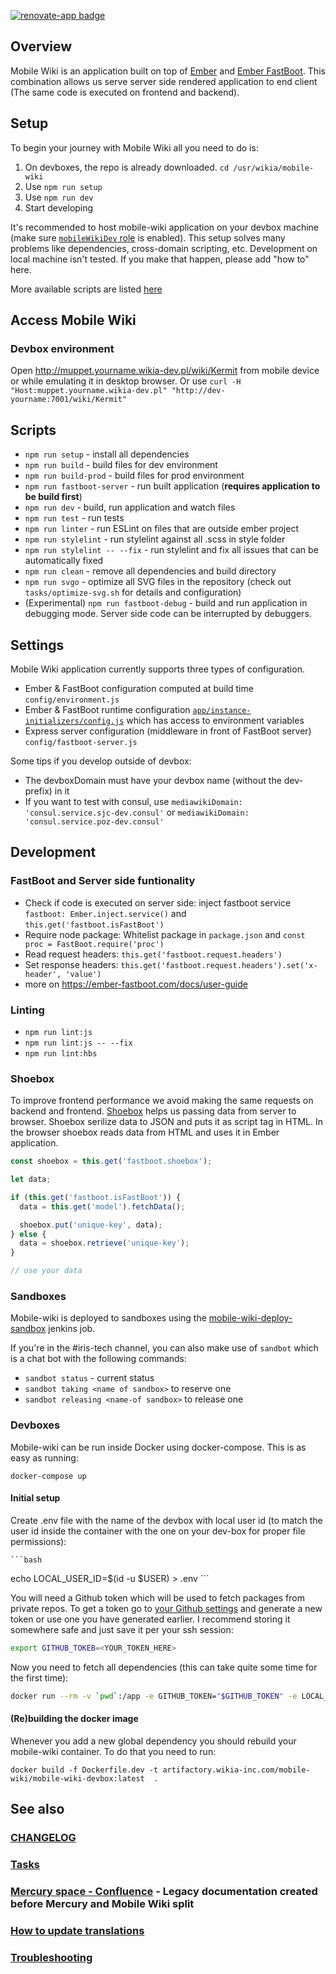 [![renovate-app badge][renovate-badge]][renovate-app]

[renovate-badge]: https://img.shields.io/badge/renovate-app-blue.svg
[renovate-app]: https://renovateapp.com/

## Overview
Mobile Wiki is an application built on top of [Ember](https://emberjs.com/) and [Ember FastBoot](https://ember-fastboot.com/). This combination allows us serve server side rendered application to end client (The same code is executed on frontend and backend).

## Setup
To begin your journey with Mobile Wiki all you need to do is:

1. On devboxes, the repo is already downloaded. `cd /usr/wikia/mobile-wiki`
1. Use `npm run setup`
1. Use `npm run dev`
1. Start developing

It's recommended to host mobile-wiki application on your devbox machine (make sure [`mobileWikiDev` role](https://github.com/Wikia/chef-repo/blob/master/roles/mobileWikiDev.json) is enabled). This setup solves many problems like dependencies, cross-domain scripting, etc.
Development on local machine isn't tested. If you make that happen, please add "how to" here.

More available scripts are listed [here](#scripts)

## Access Mobile Wiki
### Devbox environment
Open http://muppet.yourname.wikia-dev.pl/wiki/Kermit from mobile device or while emulating it in desktop browser.
Or use `curl -H "Host:muppet.yourname.wikia-dev.pl" "http://dev-yourname:7001/wiki/Kermit"`

## Scripts
* `npm run setup` - install all dependencies
* `npm run build` - build files for dev environment
* `npm run build-prod` - build files for prod environment
* `npm run fastboot-server` - run built application (**requires application to be build first**)
* `npm run dev` - build, run application and watch files
* `npm run test` - run tests
* `npm run linter` - run ESLint on files that are outside ember project
* `npm run stylelint` - run stylelint against all .scss in style folder
* `npm run stylelint -- --fix` - run stylelint and fix all issues that can be automatically fixed
* `npm run clean` - remove all dependencies and build directory
* `npm run svgo` - optimize all SVG files in the repository (check out `tasks/optimize-svg.sh` for details and configuration)
* (Experimental) `npm run fastboot-debug` - build and run application in debugging mode. Server side code can be interrupted by debuggers.

## Settings

Mobile Wiki application currently supports three types of configuration.
* Ember & FastBoot configuration computed at build time `config/environment.js`
* Ember & FastBoot runtime configuration [`app/instance-initializers/config.js`](https://github.com/Wikia/ember-fandom/blob/master/app/instance-initializers/config.js) which has access to environment variables
* Express server configuration (middleware in front of FastBoot server) `config/fastboot-server.js`

Some tips if you develop outside of devbox:
 * The devboxDomain must have your devbox name (without the dev- prefix) in it
 * If you want to test with consul, use `mediawikiDomain: 'consul.service.sjc-dev.consul'` or `mediawikiDomain: 'consul.service.poz-dev.consul'`

## Development

### FastBoot and Server side funtionality
* Check if code is executed on server side: inject fastboot service `fastboot: Ember.inject.service()` and `this.get('fastboot.isFastBoot')`
* Require node package: Whitelist package in `package.json` and `const proc = FastBoot.require('proc')`
* Read request headers: `this.get('fastboot.request.headers')`
* Set response headers: `this.get('fastboot.request.headers').set('x-header', 'value')`
* more on https://ember-fastboot.com/docs/user-guide

### Linting

* `npm run lint:js`
* `npm run lint:js -- --fix`
* `npm run lint:hbs`

### Shoebox
To improve frontend performance we avoid making the same requests on backend and frontend. [Shoebox](https://ember-fastboot.com/docs/user-guide#the-shoebox) helps us passing data from server to browser. Shoebox serilize data to JSON and puts it as script tag in HTML. In the browser shoebox reads data from HTML and uses it in Ember application.

```javascript
const shoebox = this.get('fastboot.shoebox');

let data;

if (this.get('fastboot.isFastBoot')) {
  data = this.get('model').fetchData();

  shoebox.put('unique-key', data);
} else {
  data = shoebox.retrieve('unique-key');
}

// use your data
```
### Sandboxes
Mobile-wiki is deployed to sandboxes using the [mobile-wiki-deploy-sandbox](http://jenkins.wikia-prod:8080/job/mobile-wiki-deploy-sandbox/) jenkins job.

If you're in the #iris-tech channel, you can also make use of `sandbot` which is a chat bot with the following commands:
- `sandbot status` - current status
- `sandbot taking <name of sandbox>` to reserve one
- `sandbot releasing <name-of sandbox>` to release one

### Devboxes
Mobile-wiki can be run inside Docker using docker-compose. This is as easy as running:

`docker-compose up`

#### Initial setup

Create .env file with the name of the devbox with local user id
(to match the user id inside the container with the one on your dev-box for
proper file permissions):

	```bash
  echo LOCAL_USER_ID=$(id -u $USER) > .env
	```

You will need a Github token which will be used to fetch packages from private repos.
To get a token go to [your Github settings](https://github.com/settings/tokens) and generate a new token
or use one you have generated earlier. I recommend storing it somewhere safe and just save it per your
ssh session:

```bash
export GITHUB_TOKEB=<YOUR_TOKEN_HERE>
```

Now you need to fetch all dependencies (this can take quite some time for the first time):


```bash
docker run --rm -v `pwd`:/app -e GITHUB_TOKEN="$GITHUB_TOKEN" -e LOCAL_USER_ID=`id -u $USER` artifactory.wikia-inc.com/mobile-wiki/mobile-wiki-devbox:latest npm run setup
```

#### (Re)building the docker image
Whenever you add a new global dependency you should rebuild your mobile-wiki container. To do that you need to run:

`docker build -f Dockerfile.dev -t artifactory.wikia-inc.com/mobile-wiki/mobile-wiki-devbox:latest  .`


## See also

### [CHANGELOG](https://github.com/Wikia/mobile-wiki/releases)

### [Tasks](https://github.com/Wikia/mobile-wiki/blob/dev/tasks/README.md)

### [Mercury space - Confluence](https://wikia-inc.atlassian.net/wiki/display/MER/Mercury) - Legacy documentation created before Mercury and Mobile Wiki split

### [How to update translations](https://github.com/Wikia/mobile-wiki/blob/dev/crowdin/README.md)

### [Troubleshooting](https://github.com/Wikia/mobile-wiki/blob/dev/TROUBLESHOOTING.md)
